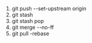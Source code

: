1. git push --set-upstream origin <branch>
2. git stash
3. git stash pop
4. git merge --no-ff <branch>
5. git pull -rebase
